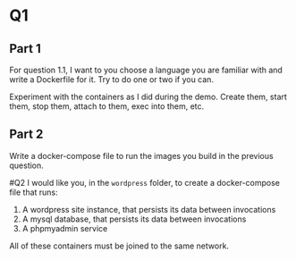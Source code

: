 # Q1
## Part 1
For question 1.1, I want to you choose a language you are familiar with and write a Dockerfile for it.
Try to do one or two if you can.

Experiment with the containers as I did during the demo.
Create them, start them, stop them, attach to them, exec into them, etc.

## Part 2
Write a docker-compose file to run the images you build in the previous question.

#Q2
I would like you, in the `wordpress` folder, to create a docker-compose file that runs:

1. A wordpress site instance, that persists its data between invocations
2. A mysql database, that persists its data between invocations
3. A phpmyadmin service

All of these containers must be joined to the same network.
